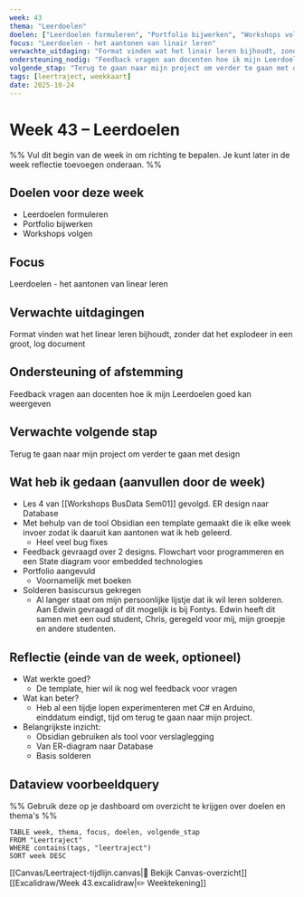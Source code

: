 ```yaml
---
week: 43
thema: "Leerdoelen"
doelen: ["Leerdoelen formuleren", "Portfolio bijwerken", "Workshops volgen"]
focus: "Leerdoelen - het aantonen van linair leren"
verwachte_uitdaging: "Format vinden wat het linair leren bijhoudt, zonder dat het explodeerd in een groot, log document"
ondersteuning_nodig: "Feedback vragen aan docenten hoe ik mijn Leerdoelen goed kan weergeven"
volgende_stap: "Terug te gaan naar mijn project om verder te gaan met design"
tags: [leertraject, weekkaart]
date: 2025-10-24
---
```


# Week 43 – Leerdoelen

%% Vul dit begin van de week in om richting te bepalen.
   Je kunt later in de week reflectie toevoegen onderaan. %%

## Doelen voor deze week
- Leerdoelen formuleren
- Portfolio bijwerken
- Workshops volgen

## Focus
Leerdoelen - het aantonen van linear leren

## Verwachte uitdagingen
Format vinden wat het linear leren bijhoudt, zonder dat het explodeer in een groot, log document

## Ondersteuning of afstemming
Feedback vragen aan docenten hoe ik mijn Leerdoelen goed kan weergeven

## Verwachte volgende stap
Terug te gaan naar mijn project om verder te gaan met design

## Wat heb ik gedaan (aanvullen door de week)
- Les 4 van [[Workshops BusData Sem01]] gevolgd. ER design naar Database
- Met behulp van de tool Obsidian een template gemaakt die ik elke week invoer zodat ik daaruit kan aantonen wat ik heb geleerd.
	- Heel veel bug fixes
- Feedback gevraagd over 2 designs. Flowchart voor programmeren en een State diagram voor embedded technologies
- Portfolio aangevuld
	- Voornamelijk met boeken
- Solderen basiscursus gekregen
	- Al langer staat om mijn persoonlijke lijstje dat ik wil leren solderen. Aan Edwin gevraagd of dit mogelijk is bij Fontys. Edwin heeft dit samen met een oud student, Chris, geregeld voor mij, mijn groepje en andere studenten.

## Reflectie (einde van de week, optioneel)
- Wat werkte goed?
	- De template, hier wil ik nog wel feedback voor vragen
- Wat kan beter?
	- Heb al een tijdje lopen experimenteren met C# en Arduino, einddatum eindigt, tijd om terug te gaan naar mijn project.
- Belangrijkste inzicht:
	- Obsidian gebruiken als tool voor verslaglegging
	- Van ER-diagram naar Database
	- Basis solderen

## Dataview voorbeeldquery
%% Gebruik deze op je dashboard om overzicht te krijgen over doelen en thema's %%
```dataview
TABLE week, thema, focus, doelen, volgende_stap
FROM "Leertraject"
WHERE contains(tags, "leertraject")
SORT week DESC
```

[[Canvas/Leertraject-tijdlijn.canvas|📌 Bekijk Canvas-overzicht]]
[[Excalidraw/Week 43.excalidraw|✏️ Weektekening]]
